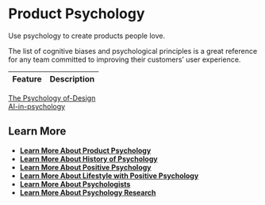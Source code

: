 # Product Psychology

Use psychology to create products people love.

The list of cognitive biases and psychological principles is a great reference for any team committed to improving their customers’ user experience.

Feature| Description  
---|---  
[The Psychology of-Design](/docs/product-psychology/the-psychology-of-design)  
[AI-in-psychology](/docs/product-psychology/AI-in-psychology)  
  
## **Learn More**

  * [**Learn More About Product Psychology**](/docs/product-psychology)
  * [**Learn More About History of Psychology**](/docs/history-of-psychology)
  * [**Learn More About Positive Psychology**](/docs/positive-psychology)
  * [**Learn More About Lifestyle with Positive Psychology**](/docs/lifestyle-personal-growth)
  * [**Learn More About Psychologists**](/docs/psychologists)
  * [**Learn More About Psychology Research**](/docs/psychology-research)


